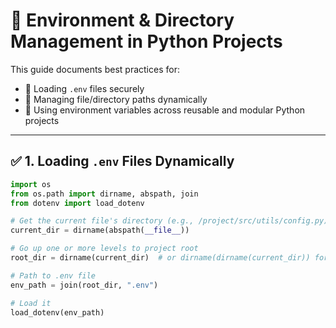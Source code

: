 # 📁 Environment & Directory Management in Python Projects

This guide documents best practices for:

- 🔐 Loading `.env` files securely
- 📁 Managing file/directory paths dynamically
- 🔄 Using environment variables across reusable and modular Python projects

---

## ✅ 1. Loading `.env` Files Dynamically

```python
import os
from os.path import dirname, abspath, join
from dotenv import load_dotenv

# Get the current file's directory (e.g., /project/src/utils/config.py)
current_dir = dirname(abspath(__file__))

# Go up one or more levels to project root
root_dir = dirname(current_dir)  # or dirname(dirname(current_dir)) for deeper files

# Path to .env file
env_path = join(root_dir, ".env")

# Load it
load_dotenv(env_path)
